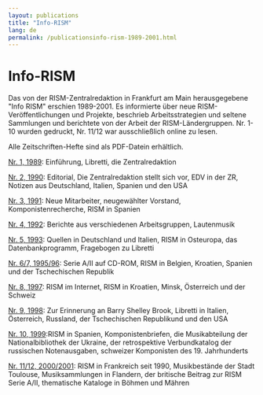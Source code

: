 ```yaml
---
layout: publications
title: "Info-RISM"
lang: de
permalink: /publicationsinfo-rism-1989-2001.html
---
```


# Info-RISM

Das von der RISM-Zentralredaktion in Frankfurt am Main herausgegebene "Info RISM" erschien 1989-2001. Es informierte über neue RISM-Veröffentlichungen und Projekte, beschrieb Arbeitsstrategien und seltene Sammlungen und berichtete von der Arbeit der RISM-Ländergruppen. Nr. 1-10 wurden gedruckt, Nr. 11/12 war ausschließlich online zu lesen.

Alle Zeitschriften-Hefte sind als PDF-Datein erhältlich.



[Nr. 1, 1989](/../fileadmin/content/site-content/Info-RISM/InfoRISM_01.pdf "TEXT, Info RISM 01, InfoRISM\_01.pdf, 1.4 MB"): Einführung, Libretti, die Zentralredaktion

[Nr. 2, 1990](/../fileadmin/content/site-content/Info-RISM/InfoRISM_02.pdf "TEXT, Info RISM 02, InfoRISM\_02.pdf, 1.8 MB"): Editorial, Die Zentralredaktion stellt sich vor, EDV in der ZR, Notizen aus Deutschland, Italien, Spanien und den USA

[Nr. 3, 1991](/../fileadmin/content/site-content/Info-RISM/InfoRISM_03.pdf "TEXT, Info RISM 03, InfoRISM\_03.pdf, 1.1 MB"): Neue Mitarbeiter, neugewählter Vorstand, Komponistenrecherche, RISM in Spanien

[Nr. 4, 1992](/../fileadmin/content/site-content/Info-RISM/InfoRISM_04.pdf "TEXT, Info RISM 04, InfoRISM\_04.pdf, 664 KB"): Berichte aus verschiedenen Arbeitsgruppen, Lautenmusik

[Nr. 5, 1993](/../fileadmin/content/site-content/Info-RISM/InfoRISM_05.pdf "TEXT, Info RISM 05, InfoRISM\_05.pdf, 329 KB"): Quellen in Deutschland und Italien, RISM in Osteuropa, das Datenbankprogramm, Fragebogen zu Libretti

[Nr. 6/7, 1995/96](/../fileadmin/content/site-content/Info-RISM/InfoRISM_06_07.pdf "TEXT, Info RISM 06 07, InfoRISM\_06\_07.pdf, 256 KB"): Serie A/II auf CD-ROM, RISM in Belgien, Kroatien, Spanien und der Tschechischen Republik

[Nr. 8, 1997](/../fileadmin/content/site-content/Info-RISM/InfoRISM_08.pdf "TEXT, Info RISM 08, InfoRISM\_08.pdf, 1.1 MB"): RISM im Internet, RISM in Kroatien, Minsk, Österreich und der Schweiz

[Nr. 9, 1998](/../fileadmin/content/site-content/Info-RISM/InfoRISM_09.pdf "TEXT, Info RISM 09, InfoRISM\_09.pdf, 1.0 MB"): Zur Erinnerung an Barry Shelley Brook, Libretti in Italien, Österreich, Russland, der Tschechischen Republikund und den USA

[Nr. 10, 1999](/../fileadmin/content/site-content/Info-RISM/InfoRISM_10.pdf "TEXT, Info RISM 10, InfoRISM\_10.pdf, 1.4 MB"):RISM in Spanien, Komponistenbriefen, die Musikabteilung der Nationalbibliothek der Ukraine, der retrospektive Verbundkatalog der russischen Notenausgaben, schweizer Komponisten des 19. Jahrhunderts

[Nr. 11/12, 2000/2001](/../fileadmin/content/site-content/Info-RISM/InfoRISM_11_12.pdf "TEXT, Info RISM 11 12, InfoRISM\_11\_12.pdf, 330 KB"): RISM in Frankreich seit 1990, Musikbestände der Stadt Toulouse, Musiksammlungen in Flandern, der britische Beitrag zur RISM Serie A/II, thematische Kataloge in Böhmen und Mähren